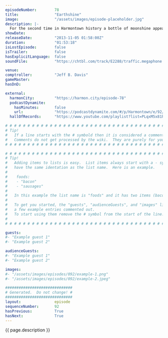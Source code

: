 ```yaml
---
episodeNumber:        78
title:                "Earthshine"
image:                "/assets/images/episode-placeholder.jpg"
description: |-
  For the second time in Harmontown history a bottle of moonshine appears. It's Integrity vs. dishonesty, Baby Boomers vs. Gen X'ers vs. Millennials, it's Mayor Harmon vs. the bathroom at Meltdown Comics, it's Adam vs. Levi, it's Harmontown vs. the world!
showDate:             
releaseDate:          "2013-11-05 01:58:00Z"
duration:             "01:53:18"
isLostEpisode:        false
isTrailer:            false
hasExplicitLanguage:  false
soundFile:            "https://chtbl.com/track/E2288/traffic.megaphone.fm/STA1718346436.mp3?updated=1555626658"

venue:                
comptroller:          "Jeff B. Davis"
gameMaster:           
hasDnD:               

external:
  harmonCity:         "https://harmon.city/episode-78"
  podcastDynamite:
    hasMinutes:       false
    url:              "https://podcastdynamite.com/#/p/Harmontown/e/92/78"
  hallOfRecords:      "https://www.youtube.com/playlist?list=PLqxM5x81hNOY_tQDi8McICVzFexBTRXT-"

# # # # # # # # # # # # # # # # # # # # # # # # # # # # # # # # # # # # # # # # # # # # #
# Tip!
#   If a line starts with the # symbold then it is considered a comment.
#   Comments do not get processed by the wiki.  They are purely for your information.
# # # # # # # # # # # # # # # # # # # # # # # # # # # # # # # # # # # # # # # # # # # # #

# # # # # # # # # # # # # # # # # # # # # # # # # # # # # # # # # # # # # # # # # # # # #
# Tip!
#   Adding items to lists is easy.  List items always start with a - symbol and have
#   have the same identation as the list name.  Here is an example.
#
#    foods:
#    - "bacon"
#    - "sausages"
#
#   In this example the list name is "foods" and it has two items (bacon, and sausages).
#
#   To get you started, the "guests", "audienceGuests", and "images" lists below have
#   a few example entries commented out.
#   To start using them remove the # symbol from the start of the line.
#
# # # # # # # # # # # # # # # # # # # # # # # # # # # # # # # # # # # # # # # # # # # # #

guests:
#- "Example guest 1"
#- "Example guest 2"

audienceGuests:
#- "Example guest 1"
#- "Example guest 2"

images:
#- "/assets/images/episodes/092/example-1.png"
#- "/assets/images/episodes/092/example-2.jpeg"

##############################
# Generated.  Do not change! #
##############################
layout:               episode
sequenceNumber:       92
hasPrevious:          True
hasNext:              True
---
```


<!-- The episode description will be rendered here -->
{{ page.description }}

<!-- Add your content BELOW here -->
<!-- vvvvvvvvvvvvvvvvvvvvvvvvvvv -->




<!-- ^^^^^^^^^^^^^^^^^^^^^^^^^^^ -->
<!-- Add your content ABOVE here -->

<!-- The episode gallery will be rendered here -->